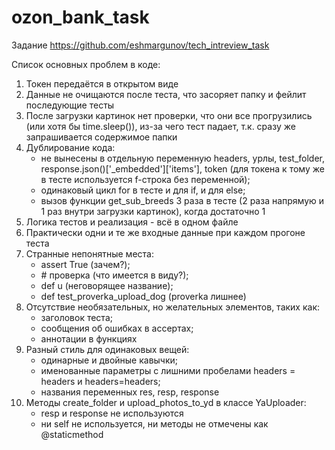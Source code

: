 # ozon_bank_task

Задание https://github.com/eshmargunov/tech_intreview_task

Список основных проблем в коде:

1. Токен передаётся в открытом виде
2. Данные не очищаются после теста, что засоряет папку и фейлит последующие тесты
3. После загрузки картинок нет проверки, что они все прогрузились (или хотя бы time.sleep()), из-за чего тест падает, т.к. сразу же запрашивается содержимое папки
4. Дублирование кода:
   - не вынесены в отдельную переменную headers, урлы, test_folder, response.json()['_embedded']['items'], token (для токена к тому же в тесте используется f-строка без переменной);
   - одинаковый цикл for в тесте и для if, и для else;
   - вызов функции get_sub_breeds 3 раза в тесте (2 раза напрямую и 1 раз внутри загрузки картинок), когда достаточно 1
5. Логика тестов и реализация - всё в одном файле
6. Практически одни и те же входные данные при каждом прогоне теста
7. Странные непонятные места:
   - assert True (зачем?);
   - \# проверка (что имеется в виду?);
   - def u (неговорящее название);
   - def test_proverka_upload_dog (proverka лишнее)
8. Отсутствие необязательных, но желательных элементов, таких как:
   - заголовок теста;
   - сообщения об ошибках в ассертах;
   - аннотации в функциях
9. Разный стиль для одинаковых вещей:
   - одинарные и двойные кавычки;
   - именованные параметры с лишними пробелами headers = headers и headers=headers;
   - названия переменных res, resp, response
10. Методы create_folder и upload_photos_to_yd в классе YaUploader:
    - resp и response не используются
    - ни self не используется, ни методы не отмечены как @staticmethod



